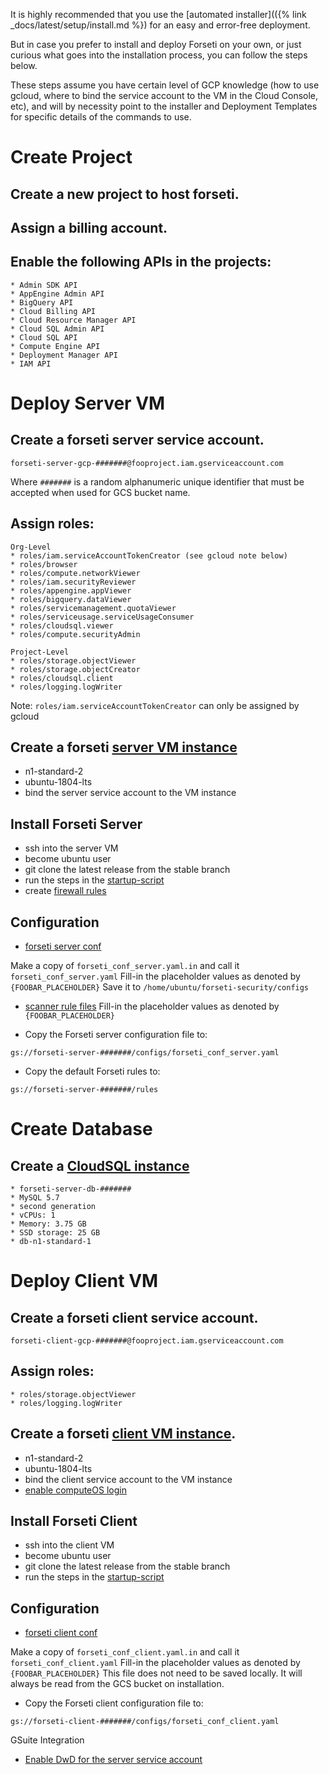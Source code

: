 It is highly recommended that you use the [automated installer](({% link _docs/latest/setup/install.md %})
for an easy and error-free deployment.

But in case you prefer to install and deploy Forseti on your own, or just
curious what goes into the installation process, you can follow the steps below.

These steps assume you have certain level of GCP knowledge (how to use gcloud,
where to bind the service account to the VM in the Cloud Console, etc),
and will by necessity point to the installer and Deployment Templates for
specific details of the commands to use.

# Create Project

## Create a new project to host forseti.

## Assign a billing account.

## Enable the following APIs in the projects:

```
* Admin SDK API
* AppEngine Admin API
* BigQuery API
* Cloud Billing API
* Cloud Resource Manager API
* Cloud SQL Admin API
* Cloud SQL API
* Compute Engine API
* Deployment Manager API
* IAM API
```

# Deploy Server VM

## Create a forseti server service account.
```
forseti-server-gcp-#######@fooproject.iam.gserviceaccount.com
```

Where `#######` is a random alphanumeric unique identifier that must be
accepted when used for GCS bucket name.

## Assign roles:

	Org-Level
	* roles/iam.serviceAccountTokenCreator (see gcloud note below)
	* roles/browser
	* roles/compute.networkViewer
	* roles/iam.securityReviewer
	* roles/appengine.appViewer
	* roles/bigquery.dataViewer
	* roles/servicemanagement.quotaViewer
	* roles/serviceusage.serviceUsageConsumer
	* roles/cloudsql.viewer
	* roles/compute.securityAdmin

	Project-Level
	* roles/storage.objectViewer
	* roles/storage.objectCreator
	* roles/cloudsql.client
	* roles/logging.logWriter

Note: 
`roles/iam.serviceAccountTokenCreator` can only be assigned by gcloud

## Create a forseti [server VM instance](https://github.com/GoogleCloudPlatform/forseti-security/blob/stable/deployment-templates/compute-engine/server/forseti-instance-server.py)
* n1-standard-2
* ubuntu-1804-lts
* bind the server service account to the VM instance

## Install Forseti Server
* ssh into the server VM
* become ubuntu user
* git clone the latest release from the stable branch
* run the steps in the [startup-script](https://github.com/GoogleCloudPlatform/forseti-security/blob/stable/deployment-templates/compute-engine/server/forseti-instance-server.py#L114)
* create [firewall rules](https://github.com/GoogleCloudPlatform/forseti-security/blob/stable/install/gcp/installer/forseti_server_installer.py#L164)

## Configuration
* [forseti server conf](https://github.com/GoogleCloudPlatform/forseti-security/blob/stable/configs/server/forseti_conf_server.yaml.in)

Make a copy of `forseti_conf_server.yaml.in` and call it `forseti_conf_server.yaml`
Fill-in the placeholder values as denoted by `{FOOBAR_PLACEHOLDER}`
Save it to `/home/ubuntu/forseti-security/configs`

* [scanner rule files](https://github.com/GoogleCloudPlatform/forseti-security/tree/stable/rules)
Fill-in the placeholder values as denoted by `{FOOBAR_PLACEHOLDER}`

* Copy the Forseti server configuration file to:
```
gs://forseti-server-#######/configs/forseti_conf_server.yaml
 ```
* Copy the default Forseti rules to:
```
gs://forseti-server-#######/rules
```

# Create Database

## Create a [CloudSQL instance](https://github.com/GoogleCloudPlatform/forseti-security/blob/stable/deployment-templates/cloudsql/cloudsql-instance.py)
	* forseti-server-db-#######
	* MySQL 5.7
	* second generation
	* vCPUs: 1
	* Memory: 3.75 GB
	* SSD storage: 25 GB
	* db-n1-standard-1

# Deploy Client VM

## Create a forseti client service account.
```
forseti-client-gcp-#######@fooproject.iam.gserviceaccount.com
```

## Assign roles:
	* roles/storage.objectViewer
	* roles/logging.logWriter

## Create a forseti [client VM instance](https://github.com/GoogleCloudPlatform/forseti-security/blob/stable/deployment-templates/compute-engine/client/forseti-instance-client.py).
* n1-standard-2
* ubuntu-1804-lts
* bind the client service account to the VM instance
* [enable computeOS login](https://github.com/GoogleCloudPlatform/forseti-security/blob/stable/install/gcp/installer/util/gcloud.py#L709)

## Install Forseti Client
* ssh into the client VM
* become ubuntu user
* git clone the latest release from the stable branch
* run the steps in the [startup-script](https://github.com/GoogleCloudPlatform/forseti-security/blob/stable/deployment-templates/compute-engine/client/forseti-instance-client.py)

## Configuration
* [forseti client conf](https://github.com/GoogleCloudPlatform/forseti-security/blob/stable/configs/server/forseti_conf_client.yaml.in)

Make a copy of `forseti_conf_client.yaml.in` and call it `forseti_conf_client.yaml`
Fill-in the placeholder values as denoted by `{FOOBAR_PLACEHOLDER}`
This file does not need to be saved locally.  It will always be read from the GCS bucket
on installation.

* Copy the Forseti client configuration file to:
 ```
 gs://forseti-client-#######/configs/forseti_conf_client.yaml
 ```

GSuite Integration
* [Enable DwD for the server service account](https://forsetisecurity.org/docs/howto/configure/gsuite-group-collection.html)
